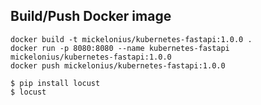 ## Build/Push Docker image
```
docker build -t mickelonius/kubernetes-fastapi:1.0.0 .
docker run -p 8080:8080 --name kubernetes-fastapi mickelonius/kubernetes-fastapi:1.0.0
docker push mickelonius/kubernetes-fastapi:1.0.0
```

```
$ pip install locust
$ locust
```